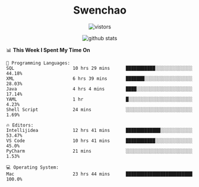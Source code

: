 <h1 align="center">Swenchao</h3>

<p align="center">
  <img src="https://visitor-badge.glitch.me/badge?page_id=Swenchao" alt="vistors" />
</p>

<p align="center">
  <img src="https://github-readme-stats.vercel.app/api?username=Swenchao&count_private=true&show_icons=true&theme=vue-dark&hide_title=true" alt="github stats" />
</p>

<!--START_SECTION:waka-->
📊 **This Week I Spent My Time On** 

```text
💬 Programming Languages: 
SQL                      10 hrs 29 mins      ███████████░░░░░░░░░░░░░░   44.18% 
XML                      6 hrs 39 mins       ███████░░░░░░░░░░░░░░░░░░   28.03% 
Java                     4 hrs 4 mins        ████░░░░░░░░░░░░░░░░░░░░░   17.14% 
YAML                     1 hr                █░░░░░░░░░░░░░░░░░░░░░░░░   4.23% 
Shell Script             24 mins             ░░░░░░░░░░░░░░░░░░░░░░░░░   1.69%

🔥 Editors: 
Intellijidea             12 hrs 41 mins      █████████████░░░░░░░░░░░░   53.47% 
VS Code                  10 hrs 41 mins      ███████████░░░░░░░░░░░░░░   45.0% 
PyCharm                  21 mins             ░░░░░░░░░░░░░░░░░░░░░░░░░   1.53%

💻 Operating System: 
Mac                      23 hrs 44 mins      █████████████████████████   100.0%

```


<!--END_SECTION:waka-->
